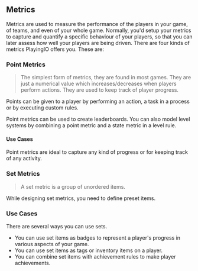 ## Metrics

Metrics are used to measure the performance of the players in your game, of teams, and even of your whole game. Normally, you'd setup your metrics to capture and quantify a specific behaviour of your players, so that you can later assess how well your players are being driven. There are four kinds of metrics PlayingIO offers you. These are:

### Point Metrics

> The simplest form of metrics, they are found in most games. They are just a numerical value which increases/decreases when players perform actions. They are used to keep track of player progress.

Points can be given to a player by performing an action, a task in a process or by executing custom rules.

Point metrics can be used to create leaderboards. You can also model level systems by combining a point metric and a state metric in a level rule.

#### Use Cases

Point metrics are ideal to capture any kind of progress or for keeping track of any activity.

### Set Metrics

> A set metric is a group of unordered items.

While designing set metrics, you need to define preset items.

### Use Cases

There are several ways you can use sets.

* You can use set items as badges to represent a player's progress in various aspects of your game.
* You can use set items as tags or inventory items on a player.
* You can combine set items with achievement rules to make player achievements.

